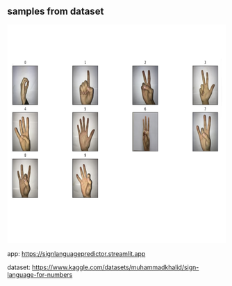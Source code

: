 ## samples from dataset

<img src='sample.png' width='800' height='500'>

app: https://signlanguagepredictor.streamlit.app

dataset: https://www.kaggle.com/datasets/muhammadkhalid/sign-language-for-numbers
